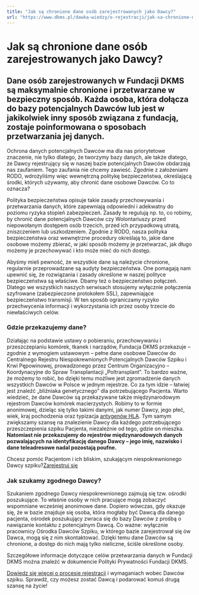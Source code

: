 ```yaml
---
title: "Jak są chronione dane osób zarejestrowanych jako Dawcy?"
url: "https://www.dkms.pl/dawka-wiedzy/o-rejestracji/jak-sa-chronione-dane-osob-zarejestrowanych-jako-dawcy"
---
```


# Jak są chronione dane osób zarejestrowanych jako Dawcy?

## Dane osób zarejestrowanych w Fundacji DKMS są maksymalnie chronione i przetwarzane w bezpieczny sposób. Każda osoba, która dołącza do bazy potencjalnych Dawców lub jest w jakikolwiek inny sposób związana z fundacją, zostaje poinformowana o sposobach przetwarzania jej danych. 

Ochrona danych potencjalnych Dawców ma dla nas priorytetowe znaczenie, nie tylko dlatego, że tworzymy bazy danych, ale także dlatego, że Dawcy rejestrujący się w naszej bazie potencjalnych Dawców obdarzają nas zaufaniem. Tego zaufania nie chcemy zawieść. Zgodnie z założeniami RODO, wdrożyliśmy więc wewnętrzną politykę bezpieczeństwa, określającą środki, których używamy, aby chronić dane osobowe Dawców. Co to oznacza?


Polityka bezpieczeństwa opisuje takie zasady przechowywania i przetwarzania danych, które zapewniają odpowiedni i adekwatny do poziomu ryzyka stopień zabezpieczeń. Zasady te regulują np. to, co robimy, by chronić dane potencjalnych Dawców czy Wolontariuszy przed niepowołanym dostępem osób trzecich, przed ich przypadkową utratą, zniszczeniem lub uszkodzeniem. Zgodnie z RODO, nasza polityka bezpieczeństwa oraz wewnętrzne procedury określają to, jakie dane osobowe możemy zbierać, w jaki sposób możemy je przetwarzać, jak długo możemy je przechowywać i kto może mieć do nich dostęp.


Abyśmy mieli pewność, że wszystkie dane są należycie chronione, regularnie przeprowadzane są audyty bezpieczeństwa. One pomagają nam upewnić się, że rozwiązania i zasady określone w naszej polityce bezpieczeństwa są właściwe. Dbamy też o bezpieczeństwo połączeń. Dlatego we wszystkich naszych serwisach stosujemy wyłącznie połączenia szyfrowane (zabezpieczone protokołem SSL), zapewniające bezpieczeństwo transmisji. W ten sposób ograniczamy ryzyko przechwycenia informacji i wykorzystania ich przez osoby trzecie do niewłaściwych celów.


### **Gdzie przekazujemy dane?**


Działając na podstawie ustawy o pobieraniu, przechowywaniu i przeszczepianiu komórek, tkanek i narządów, Fundacja DKMS przekazuje – zgodnie z wymogiem ustawowym – pełne dane osobowe Dawców do Centralnego Rejestru Niespokrewnionych Potencjalnych Dawców Szpiku i Krwi Pępowinowej, prowadzonego przez Centrum Organizacyjno – Koordynacyjne do Spraw Transplantacji „Poltransplant”. To bardzo ważne, że możemy to robić, bo dzięki temu możliwe jest zgromadzenie danych wszystkich Dawców w Polsce w jednym rejestrze. Co za tym idzie – łatwiej jest znaleźć „bliźniaka genetycznego” dla potrzebującego Pacjenta. Warto wiedzieć, że dane Dawców są przekazywane także międzynarodowym rejestrom Dawców komórek macierzystych. Robimy to w formie anonimowej, dzieląc się tylko takimi danymi, jak numer Dawcy, jego płeć, wiek, kraj pochodzenia oraz typizacja [antygenów HLA](/o-pobraniu/jest-zgodnosc/antygeny-zgodnosci-tkankowej-hla "Antygeny zgodności tkankowej HLA"). Tym samym zwiększamy szansę na znalezienie Dawcy dla każdego potrzebującego przeszczepienia szpiku Pacjenta, niezależnie od tego, gdzie on mieszka. **Natomiast nie przekazujemy do rejestrów międzynarodowych danych pozwalających na identyfikację danego Dawcy – jego imię, nazwisko i dane teleadresowe nadal pozostają poufne.**


Chcesz pomóc Pacjentom i ich bliskim, szukającym niespokrewnionego Dawcy szpiku?[Zarejestruj się](/zarejestruj-sie-teraz "Zarejestruj sie teraz")
### **Jak szukamy zgodnego Dawcy?**


Szukaniem zgodnego Dawcy niespokrewnionego zajmują się tzw. ośrodki poszukujące. To właśnie osoby w nich pracujące mogą zobaczyć wspomniane wcześniej anonimowe dane. Dopiero wówczas, gdy okazuje się, że w bazie znajduje się osoba, która mogłaby być Dawcą dla danego pacjenta, ośrodek poszukujący zwraca się do bazy Dawców z prośbą o nawiązanie kontaktu z potencjalnym Dawcą. Co ważne: wyłącznie pracownicy Ośrodka Dawców Szpiku, w którego bazie zarejestrował się ów Dawca, mogą się z nim skontaktować. Dzięki temu dane Dawców są chronione, a dostęp do nich mają tylko nieliczne, ściśle określone osoby.


Szczegółowe informacje dotyczące celów przetwarzania danych w Fundacji DKMS można znaleźć w dokumencie Polityki Prywatności Fundacji DKMS.


[Dowiedz się więcej o procesie rejestracji](https://www.dkms.pl/dawka-wiedzy/o-rejestracji) i wymaganiach wobec Dawców szpiku. Sprawdź, czy możesz zostać Dawcą i podarować komuś drugą szansę na życie!


